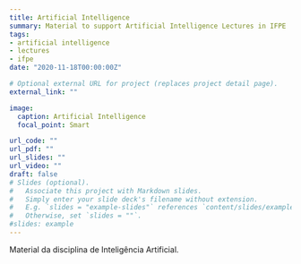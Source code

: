 ```yaml
---
title: Artificial Intelligence
summary: Material to support Artificial Intelligence Lectures in IFPE
tags:
- artificial intelligence
- lectures
- ifpe
date: "2020-11-18T00:00:00Z"

# Optional external URL for project (replaces project detail page).
external_link: ""

image:
  caption: Artificial Intelligence
  focal_point: Smart

url_code: ""
url_pdf: ""
url_slides: ""
url_video: ""
draft: false
# Slides (optional).
#   Associate this project with Markdown slides.
#   Simply enter your slide deck's filename without extension.
#   E.g. `slides = "example-slides"` references `content/slides/example-slides.md`.
#   Otherwise, set `slides = ""`.
#slides: example
---
```


Material da disciplina de Inteligência Artificial.